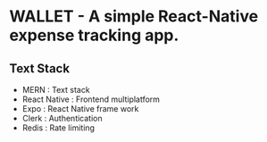 # WALLET - A simple React-Native expense tracking app.
## Text Stack
- MERN : Text stack
- React Native : Frontend multiplatform
- Expo : React Native frame work
- Clerk : Authentication
- Redis : Rate limiting
